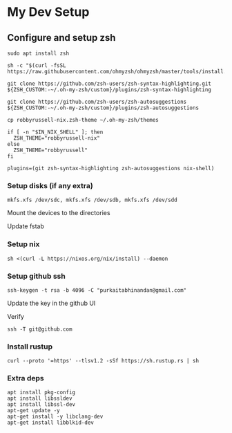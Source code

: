 # My Dev Setup

## Configure and setup zsh

```
sudo apt install zsh
```
```
sh -c "$(curl -fsSL https://raw.githubusercontent.com/ohmyzsh/ohmyzsh/master/tools/install.sh)"
```
```
git clone https://github.com/zsh-users/zsh-syntax-highlighting.git ${ZSH_CUSTOM:-~/.oh-my-zsh/custom}/plugins/zsh-syntax-highlighting
```
```
git clone https://github.com/zsh-users/zsh-autosuggestions ${ZSH_CUSTOM:-~/.oh-my-zsh/custom}/plugins/zsh-autosuggestions
```
```
cp robbyrussell-nix.zsh-theme ~/.oh-my-zsh/themes
```
```
if [ -n "$IN_NIX_SHELL" ]; then
  ZSH_THEME="robbyrussell-nix"
else
  ZSH_THEME="robbyrussell"
fi
```
```
plugins=(git zsh-syntax-highlighting zsh-autosuggestions nix-shell)
```

### Setup disks (if any extra)

```
mkfs.xfs /dev/sdc, mkfs.xfs /dev/sdb, mkfs.xfs /dev/sdd
```
Mount the devices to the directories

Update fstab

### Setup nix

```
sh <(curl -L https://nixos.org/nix/install) --daemon
```

### Setup github ssh

```
ssh-keygen -t rsa -b 4096 -C "purkaitabhinandan@gmail.com"
```

Update the key in the github UI

Verify 
```
ssh -T git@github.com
```

### Install rustup

```
curl --proto '=https' --tlsv1.2 -sSf https://sh.rustup.rs | sh
```

### Extra deps

```
apt install pkg-config
apt install libssldev
apt install libssl-dev
apt-get update -y
apt-get install -y libclang-dev
apt-get install libblkid-dev
```
